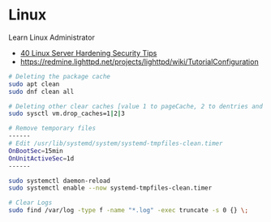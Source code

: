 # Linux

Learn Linux Administrator

- [40 Linux Server Hardening Security Tips](https://www.cyberciti.biz/tips/linux-security.html)
- https://redmine.lighttpd.net/projects/lighttpd/wiki/TutorialConfiguration

```sh
# Deleting the package cache
sudo apt clean
sudo dnf clean all

# Deleting other clear caches [value 1 to pageCache, 2 to dentries and inodes, 3 to pageCache, dentries, and inodes ]
sudo sysctl vm.drop_caches=1|2|3

# Remove temporary files
------
# Edit /usr/lib/systemd/system/systemd-tmpfiles-clean.timer
OnBootSec=15min
OnUnitActiveSec=1d
------

sudo systemctl daemon-reload
sudo systemctl enable --now systemd-tmpfiles-clean.timer

# Clear Logs
sudo find /var/log -type f -name "*.log" -exec truncate -s 0 {} \;
```
